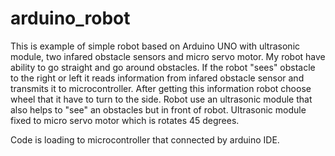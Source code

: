 # arduino_robot

This is example of simple robot based on Arduino UNO with ultrasonic module, two infared obstacle sensors and micro servo motor. 
My robot have ability to go straight and go around obstacles. If the robot "sees" obstacle to the right or left it reads information from infared obstacle sensor and transmits 
it to microcontroller. After getting this information robot choose wheel that it have to turn to the side. Robot use an ultrasonic module that also helps to "see" an obstacles 
but in front of robot. Ultrasonic module fixed to micro servo motor which is rotates 45 degrees. 

Code is loading to microcontroller that connected by arduino IDE.
